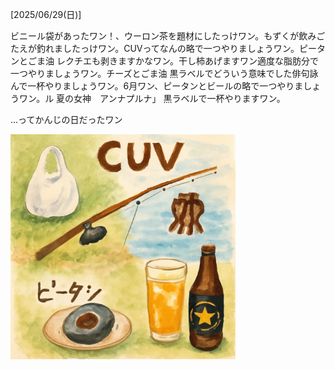 [2025/06/29(日)]

ビニール袋があったワン！、ウーロン茶を題材にしたっけワン。もずくが飲みごたえが釣れましたっけワン。CUVってなんの略で一つやりましょうワン。ピータンとごま油 レクチエも剥きますかなワン。干し柿あげますワン適度な脂肪分で一つやりましょうワン。チーズとごま油 黒ラベルでどういう意味でした俳句詠んで一杯やりましょうワン。6月ワン、ピータンとビールの略で一つやりましょうワン。ル 夏の女神　アンナプルナ」 黒ラベルで一杯やりますワン。

...ってかんじの日だったワン

<img width="360px" src="image.png">